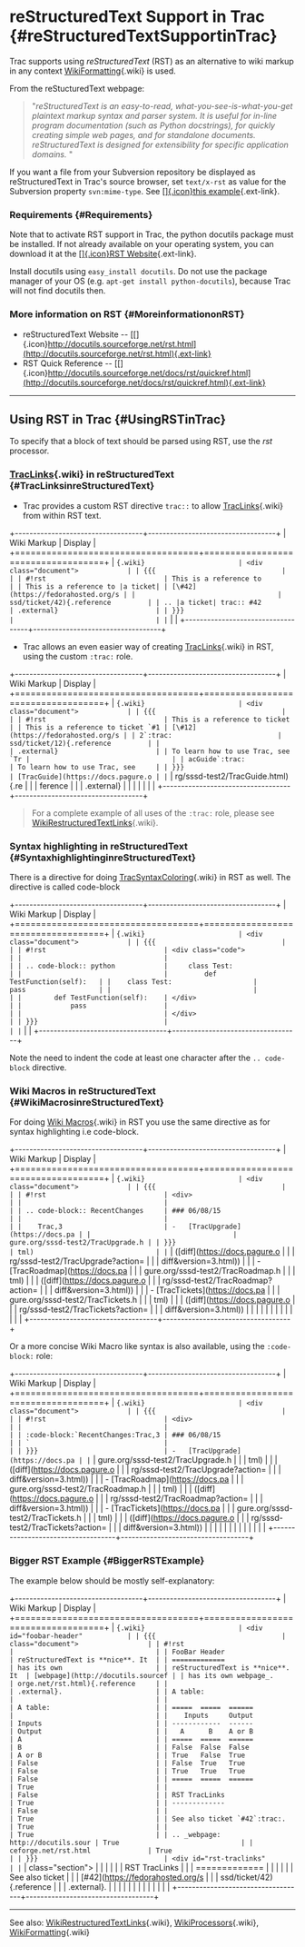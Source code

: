 reStructuredText Support in Trac {#reStructuredTextSupportinTrac}
================================

Trac supports using *reStructuredText* (RST) as an alternative to wiki
markup in any context
[WikiFormatting](https://docs.pagure.org/sssd-test2/WikiFormatting.html){.wiki}
is used.

From the reStucturedText webpage:

> "*reStructuredText is an easy-to-read, what-you-see-is-what-you-get
> plaintext markup syntax and parser system. It is useful for in-line
> program documentation (such as Python docstrings), for quickly
> creating simple web pages, and for standalone documents.
> reStructuredText is designed for extensibility for specific
> application domains.* "

If you want a file from your Subversion repository be displayed as
reStructuredText in Trac's source browser, set `text/x-rst` as value for
the Subversion property `svn:mime-type`. See [[​]{.icon}this
example](http://trac.edgewall.org/intertrac/source%3A/trunk/INSTALL "source:/trunk/INSTALL in Trac project trac"){.ext-link}.

### Requirements {#Requirements}

Note that to activate RST support in Trac, the python docutils package
must be installed. If not already available on your operating system,
you can download it at the [[​]{.icon}RST
Website](http://docutils.sourceforge.net/rst.html){.ext-link}.

Install docutils using `easy_install docutils`. Do not use the package
manager of your OS (e.g. `apt-get install python-docutils`), because
Trac will not find docutils then.

### More information on RST {#MoreinformationonRST}

-   reStructuredText Website --
    [[​]{.icon}http://docutils.sourceforge.net/rst.html](http://docutils.sourceforge.net/rst.html){.ext-link}
-   RST Quick Reference --
    [[​]{.icon}http://docutils.sourceforge.net/docs/rst/quickref.html](http://docutils.sourceforge.net/docs/rst/quickref.html){.ext-link}

------------------------------------------------------------------------

Using RST in Trac {#UsingRSTinTrac}
-----------------

To specify that a block of text should be parsed using RST, use the
*rst* processor.

### [TracLinks](https://docs.pagure.org/sssd-test2/TracLinks.html){.wiki} in reStructuredText {#TracLinksinreStructuredText}

-   Trac provides a custom RST directive `trac::` to allow
    [TracLinks](https://docs.pagure.org/sssd-test2/TracLinks.html){.wiki}
    from within RST text.

+-----------------------------------+-----------------------------------+
| Wiki Markup                       | Display                           |
+===================================+===================================+
| ``` {.wiki}                       | <div class="document">            |
| {{{                               |                                   |
| #!rst                             | This is a reference to            |
| This is a reference to |a ticket| | [\#42](https://fedorahosted.org/s |
|                                   | ssd/ticket/42){.reference         |
| .. |a ticket| trac:: #42          | .external}                        |
| }}}                               |                                   |
| ```                               | </div>                            |
+-----------------------------------+-----------------------------------+

-   Trac allows an even easier way of creating
    [TracLinks](https://docs.pagure.org/sssd-test2/TracLinks.html){.wiki}
    in RST, using the custom `:trac:` role.

+-----------------------------------+-----------------------------------+
| Wiki Markup                       | Display                           |
+===================================+===================================+
| ``` {.wiki}                       | <div class="document">            |
| {{{                               |                                   |
| #!rst                             | This is a reference to ticket     |
| This is a reference to ticket `#1 | [\#12](https://fedorahosted.org/s |
| 2`:trac:                          | ssd/ticket/12){.reference         |
|                                   | .external}                        |
| To learn how to use Trac, see `Tr |                                   |
| acGuide`:trac:                    | To learn how to use Trac, see     |
| }}}                               | [TracGuide](https://docs.pagure.o |
| ```                               | rg/sssd-test2/TracGuide.html){.re |
|                                   | ference                           |
|                                   | .external}                        |
|                                   |                                   |
|                                   | </div>                            |
+-----------------------------------+-----------------------------------+

> For a complete example of all uses of the `:trac:` role, please see
> [WikiRestructuredTextLinks](https://docs.pagure.org/sssd-test2/WikiRestructuredTextLinks.html){.wiki}.

### Syntax highlighting in reStructuredText {#SyntaxhighlightinginreStructuredText}

There is a directive for doing
[TracSyntaxColoring](https://docs.pagure.org/sssd-test2/TracSyntaxColoring.html){.wiki}
in RST as well. The directive is called code-block

+-----------------------------------+-----------------------------------+
| Wiki Markup                       | Display                           |
+===================================+===================================+
| ``` {.wiki}                       | <div class="document">            |
| {{{                               |                                   |
| #!rst                             | <div class="code">                |
|                                   |                                   |
| .. code-block:: python            |     class Test:                   |
|                                   |         def TestFunction(self):   |
|    class Test:                    |             pass                  |
|                                   |                                   |
|        def TestFunction(self):    | </div>                            |
|            pass                   |                                   |
|                                   | </div>                            |
| }}}                               |                                   |
| ```                               |                                   |
+-----------------------------------+-----------------------------------+

Note the need to indent the code at least one character after the
`.. code-block` directive.

### Wiki Macros in reStructuredText {#WikiMacrosinreStructuredText}

For doing [Wiki
Macros](https://docs.pagure.org/sssd-test2/WikiMacros.html){.wiki} in
RST you use the same directive as for syntax highlighting i.e
code-block.

+-----------------------------------+-----------------------------------+
| Wiki Markup                       | Display                           |
+===================================+===================================+
| ``` {.wiki}                       | <div class="document">            |
| {{{                               |                                   |
| #!rst                             | <div>                             |
|                                   |                                   |
| .. code-block:: RecentChanges     | ### 06/08/15                      |
|                                   |                                   |
|    Trac,3                         | -   [TracUpgrade](https://docs.pa |
|                                   | gure.org/sssd-test2/TracUpgrade.h |
| }}}                               | tml)                              |
| ```                               |     ([diff](https://docs.pagure.o |
|                                   | rg/sssd-test2/TracUpgrade?action= |
|                                   | diff&version=3.html))             |
|                                   | -   [TracRoadmap](https://docs.pa |
|                                   | gure.org/sssd-test2/TracRoadmap.h |
|                                   | tml)                              |
|                                   |     ([diff](https://docs.pagure.o |
|                                   | rg/sssd-test2/TracRoadmap?action= |
|                                   | diff&version=3.html))             |
|                                   | -   [TracTickets](https://docs.pa |
|                                   | gure.org/sssd-test2/TracTickets.h |
|                                   | tml)                              |
|                                   |     ([diff](https://docs.pagure.o |
|                                   | rg/sssd-test2/TracTickets?action= |
|                                   | diff&version=3.html))             |
|                                   |                                   |
|                                   | </div>                            |
|                                   |                                   |
|                                   | </div>                            |
+-----------------------------------+-----------------------------------+

Or a more concise Wiki Macro like syntax is also available, using the
`:code-block:` role:

+-----------------------------------+-----------------------------------+
| Wiki Markup                       | Display                           |
+===================================+===================================+
| ``` {.wiki}                       | <div class="document">            |
| {{{                               |                                   |
| #!rst                             | <div>                             |
|                                   |                                   |
| :code-block:`RecentChanges:Trac,3 | ### 06/08/15                      |
| `                                 |                                   |
| }}}                               | -   [TracUpgrade](https://docs.pa |
| ```                               | gure.org/sssd-test2/TracUpgrade.h |
|                                   | tml)                              |
|                                   |     ([diff](https://docs.pagure.o |
|                                   | rg/sssd-test2/TracUpgrade?action= |
|                                   | diff&version=3.html))             |
|                                   | -   [TracRoadmap](https://docs.pa |
|                                   | gure.org/sssd-test2/TracRoadmap.h |
|                                   | tml)                              |
|                                   |     ([diff](https://docs.pagure.o |
|                                   | rg/sssd-test2/TracRoadmap?action= |
|                                   | diff&version=3.html))             |
|                                   | -   [TracTickets](https://docs.pa |
|                                   | gure.org/sssd-test2/TracTickets.h |
|                                   | tml)                              |
|                                   |     ([diff](https://docs.pagure.o |
|                                   | rg/sssd-test2/TracTickets?action= |
|                                   | diff&version=3.html))             |
|                                   |                                   |
|                                   | </div>                            |
|                                   |                                   |
|                                   | </div>                            |
+-----------------------------------+-----------------------------------+

### Bigger RST Example {#BiggerRSTExample}

The example below should be mostly self-explanatory:

+-----------------------------------+-----------------------------------+
| Wiki Markup                       | Display                           |
+===================================+===================================+
| ``` {.wiki}                       | <div id="foobar-header"           |
| {{{                               | class="document">                 |
| #!rst                             |                                   |
| FooBar Header                     | reStructuredText is **nice**. It  |
| =============                     | has its own                       |
| reStructuredText is **nice**. It  | [webpage](http://docutils.sourcef |
| has its own webpage_.             | orge.net/rst.html){.reference     |
|                                   | .external}.                       |
| A table:                          |                                   |
|                                   | A table:                          |
| =====  =====  ======              |                                   |
|    Inputs     Output              | Inputs                            |
| ------------  ------              | Output                            |
|   A      B    A or B              | A                                 |
| =====  =====  ======              | B                                 |
| False  False  False               | A or B                            |
| True   False  True                | False                             |
| False  True   True                | False                             |
| True   True   True                | False                             |
| =====  =====  ======              | True                              |
|                                   | False                             |
| RST TracLinks                     | True                              |
| -------------                     | False                             |
|                                   | True                              |
| See also ticket `#42`:trac:.      | True                              |
|                                   | True                              |
| .. _webpage: http://docutils.sour | True                              |
| ceforge.net/rst.html              | True                              |
| }}}                               | <div id="rst-traclinks"           |
| ```                               | class="section">                  |
|                                   |                                   |
|                                   | RST TracLinks                     |
|                                   | =============                     |
|                                   |                                   |
|                                   | See also ticket                   |
|                                   | [\#42](https://fedorahosted.org/s |
|                                   | ssd/ticket/42){.reference         |
|                                   | .external}.                       |
|                                   |                                   |
|                                   | </div>                            |
|                                   |                                   |
|                                   | </div>                            |
+-----------------------------------+-----------------------------------+

------------------------------------------------------------------------

See also:
[WikiRestructuredTextLinks](https://docs.pagure.org/sssd-test2/WikiRestructuredTextLinks.html){.wiki},
[WikiProcessors](https://docs.pagure.org/sssd-test2/WikiProcessors.html){.wiki},
[WikiFormatting](https://docs.pagure.org/sssd-test2/WikiFormatting.html){.wiki}
